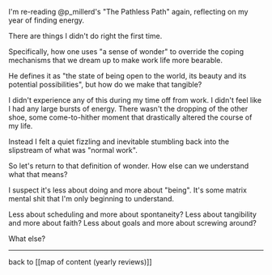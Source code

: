 I'm re-reading @p_millerd's "The Pathless Path" again, reflecting on my year of finding energy.

There are things I didn't do right the first time.

Specifically, how one uses "a sense of wonder" to override the coping mechanisms that we dream up to make work life more bearable.

He defines it as "the state of being open to the world, its beauty and its potential possibilities", but how do we make that tangible?

I didn't experience any of this during my time off from work. I didn't feel like I had any large bursts of energy. There wasn't the dropping of the other shoe, some come-to-hither moment that drastically altered the course of my life. 

Instead I felt a quiet fizzling and inevitable stumbling back into the slipstream of what was "normal work".

So let's return to that definition of wonder. How else can we understand what that means?

I suspect it's less about doing and more about "being". It's some matrix mental shit that I'm only beginning to understand. 

Less about scheduling and more about spontaneity?
Less about tangibility and more about faith?
Less about goals and more about screwing around?

What else?

---

back to [[map of content (yearly reviews)]]